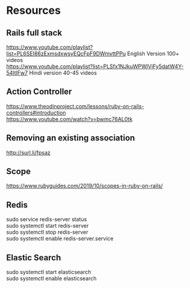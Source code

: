 # Resources

## Rails full stack
https://www.youtube.com/playlist?list=PL6SEI86zExmsdxwsyEQcFpF9DWmvttPPu  English Version 100+ videos  
https://www.youtube.com/playlist?list=PLSfx1NJkuWPWlVjFy5datW4Y-54ltIFw7  Hindi version 40-45 videos  

## Action Controller
https://www.theodinproject.com/lessons/ruby-on-rails-controllers#introduction  
https://www.youtube.com/watch?v=bwmc76AL0tk  

## Removing an existing association

http://surl.li/fpsaz

## Scope 

https://www.rubyguides.com/2019/10/scopes-in-ruby-on-rails/ 

## Redis 

sudo service redis-server status  
sudo systemctl start redis-server  
sudo systemctl stop redis-server  
sudo systemctl enable redis-server.service  

## Elastic Search
sudo systemctl start elasticsearch  
sudo systemctl enable elasticsearch  
